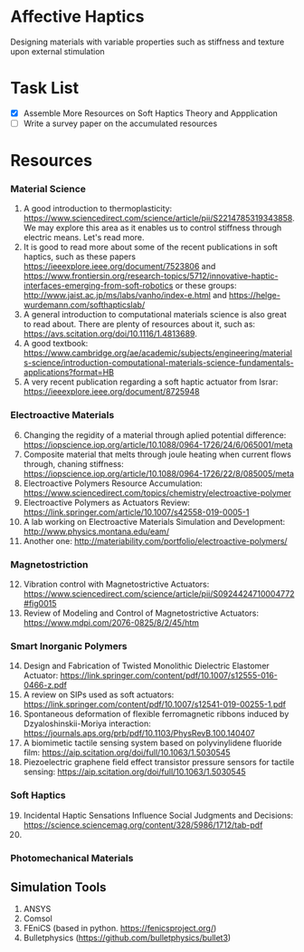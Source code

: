 # Affective Haptics
Designing materials with variable properties such as stiffness and texture upon external stimulation


# Task List
- [X] Assemble More Resources on Soft Haptics Theory and Appplication
- [ ] Write a survey paper on the accumulated resources

# Resources
### Material Science
1. A good introduction to thermoplasticity: https://www.sciencedirect.com/science/article/pii/S2214785319343858. We may explore this area as it enables us to control stiffness through electric means. Let's read more.
2. It is good to read more about some of the recent publications in soft haptics, such as these papers https://ieeexplore.ieee.org/document/7523806 and https://www.frontiersin.org/research-topics/5712/innovative-haptic-interfaces-emerging-from-soft-robotics or these groups: http://www.jaist.ac.jp/ms/labs/vanho/index-e.html and https://helge-wurdemann.com/softhapticslab/  
3. A general introduction to computational materials science is also great to read about. There are plenty of resources about it, such as: https://avs.scitation.org/doi/10.1116/1.4813689.
4. A good textbook: https://www.cambridge.org/ae/academic/subjects/engineering/materials-science/introduction-computational-materials-science-fundamentals-applications?format=HB
5. A very recent publication regarding a soft haptic actuator from Israr: https://ieeexplore.ieee.org/document/8725948

### Electroactive Materials
6. Changing the regidity of a material through aplied potential difference: https://iopscience.iop.org/article/10.1088/0964-1726/24/6/065001/meta
7. Composite material that melts through joule heating when current flows through, chaning stiffness: https://iopscience.iop.org/article/10.1088/0964-1726/22/8/085005/meta
8. Electroactive Polymers Resource Accumulation: https://www.sciencedirect.com/topics/chemistry/electroactive-polymer
9. Electroactive Polymers as Actuators Review: https://link.springer.com/article/10.1007/s42558-019-0005-1
10. A lab working on Electroactive Materials Simulation and Development: http://www.physics.montana.edu/eam/
11. Another one: http://materiability.com/portfolio/electroactive-polymers/

### Magnetostriction
12. Vibration control with Magnetostrictive Actuators: https://www.sciencedirect.com/science/article/pii/S0924424710004772#fig0015
13. Review of Modeling and Control of Magnetostrictive Actuators: https://www.mdpi.com/2076-0825/8/2/45/htm

### Smart Inorganic Polymers
14. Design and Fabrication of Twisted Monolithic Dielectric Elastomer Actuator: https://link.springer.com/content/pdf/10.1007/s12555-016-0466-z.pdf
15. A review on SIPs used as soft actuators: https://link.springer.com/content/pdf/10.1007/s12541-019-00255-1.pdf
16. Spontaneous deformation of flexible ferromagnetic ribbons induced by Dzyaloshinskii-Moriya interaction: https://journals.aps.org/prb/pdf/10.1103/PhysRevB.100.140407
17. A biomimetic tactile sensing system based on polyvinylidene fluoride film: https://aip.scitation.org/doi/full/10.1063/1.5030545
18. Piezoelectric graphene field effect transistor pressure sensors for tactile sensing: https://aip.scitation.org/doi/full/10.1063/1.5030545

### Soft Haptics
19. Incidental Haptic Sensations Influence Social Judgments and Decisions: https://science.sciencemag.org/content/328/5986/1712/tab-pdf
20. 


### Photomechanical Materials

## Simulation Tools
1. ANSYS
2. Comsol
3. FEniCS (based in python. https://fenicsproject.org/)
4. Bulletphysics (https://github.com/bulletphysics/bullet3)
